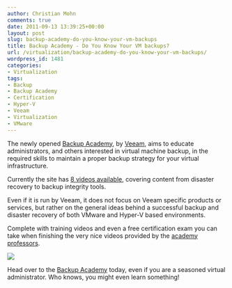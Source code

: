 ```yaml
---
author: Christian Mohn
comments: true
date: 2011-09-13 13:39:25+00:00
layout: post
slug: backup-academy-do-you-know-your-vm-backups
title: Backup Academy - Do You Know Your VM backups?
url: /virtualization/backup-academy-do-you-know-your-vm-backups/
wordpress_id: 1481
categories:
- Virtualization
tags:
- Backup
- Backup Academy
- Certification
- Hyper-V
- Veeam
- Virtualization
- VMware
---
```


The newly opened [Backup Academy](http://www.backupacademy.com/), by [Veeam](http://veeam.com), aims to educate administrators, and others interested in virtual machine backup, in the required skills to maintain a proper backup strategy for your virtual infrastructure.

Currently the site has [8 videos available](http://www.backupacademy.com/training-videos.html), covering content from disaster recovery to backup integrity tools.

Even if it is run by Veeam, it does not focus on Veeam specific products or services, but rather on the general ideas behind a successful backup and disaster recovery of both VMware and Hyper-V based environments.

Complete with training videos and even a free certification exam you can take when finishing the very nice videos provided by the [academy professors](http://www.backupacademy.com/professors.html).

[![](http://vninja.net/wordpress/wp-content/uploads/2011/09/snippet_ba_white.png)](http://www.backupacademy.com/)

Head over to the [Backup Academy](http://www.backupacademy.com/) today, even if you are a seasoned virtual administrator. Who knows, you might even learn something!

